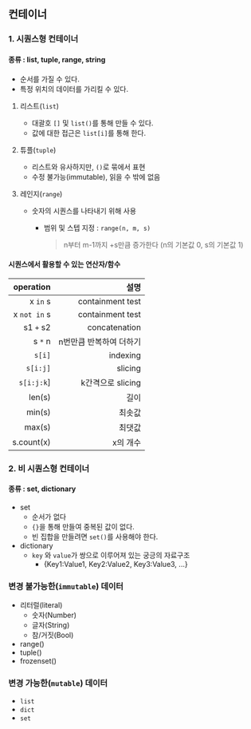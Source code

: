 ## 컨테이너

### 1. 시퀀스형 컨테이너

#### 종류 : list, tuple, range, string

- 순서를 가질 수 있다.
- 특정 위치의 데이터를 가리킬 수 있다.

1. 리스트(`list`)
   - 대괄호 `[]` 및 `list()`를 통해 만들 수 있다.
   - 값에 대한 접근은 `list[i]`를 통해 한다.

2. 튜플(`tuple`)

   - 리스트와 유사하지만, `()`로 묶에서 표현
   - 수정 불가능(immutable), 읽을 수 밖에 없음

3. 레인지(`range`)

   - 숫자의 시퀀스를 나타내기 위해 사용

     - 범위 및 스텝 지정 : `range(n, m, s)`

       > n부터 m-1까지 +s만큼 증가한다 (n의 기본값 0, s의 기본값 1)

#### 시퀀스에서 활용할 수 있는 연산자/함수

|    operation |                    설명 |
| -----------: | ----------------------: |
|     x `in` s |        containment test |
| x `not in` s |        containment test |
|    s1 `+` s2 |           concatenation |
|      s `*` n | n번만큼 반복하여 더하기 |
|       `s[i]` |                indexing |
|     `s[i:j]` |                 slicing |
|   `s[i:j:k`] |       k간격으로 slicing |
|       len(s) |                    길이 |
|       min(s) |                  최솟값 |
|       max(s) |                  최댓값 |
|   s.count(x) |                x의 개수 |

### 2. 비 시퀀스형 컨테이너

#### 종류 : set, dictionary

- set 
  - 순서가 없다
  - `{}`을 통해 만들여 중복된 값이 없다.
  - 빈 집합을 만들려면 `set()`를 사용해야 한다.
- dictionary
  - `key` 와 `value`가 쌍으로 이루어져 있는 궁긍의 자료구조
    - {Key1:Value1, Key2:Value2, Key3:Value3, ...}





### 변경 불가능한(`immutable`) 데이터

- 리터럴(literal)
  - 숫자(Number)
  - 글자(String)
  - 참/거짓(Bool)
- range()
- tuple()
- frozenset()



### 변경 가능한(`mutable`) 데이터

- `list`
- `dict`
- `set`